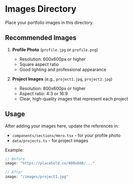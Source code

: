 # Images Directory

Place your portfolio images in this directory.

## Recommended Images

1. **Profile Photo** (`profile.jpg` or `profile.png`)
   - Resolution: 600x600px or higher
   - Square aspect ratio
   - Good lighting and professional appearance

2. **Project Images** (e.g., `project1.jpg`, `project2.jpg`)
   - Resolution: 800x600px or higher
   - Aspect ratio: 4:3 or 16:9
   - Clear, high-quality images that represent each project

## Usage

After adding your images here, update the references in:
- `components/sections/Hero.tsx` - for your profile photo
- `data/projects.ts` - for project images

Example:
```typescript
// Before
image: "https://placehold.co/800x600/..."

// After
image: "/images/project1.jpg"
```

